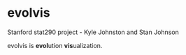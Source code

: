 # evolvis
Stanford stat290 project - Kyle Johnston and Stan Johnson

evolvis is **evol**ution **vis**ualization.
